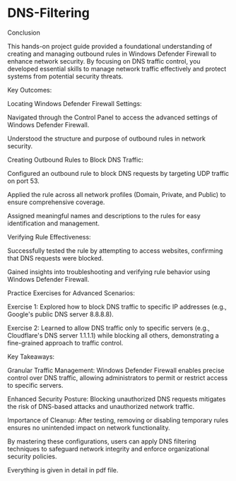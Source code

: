 # DNS-Filtering

Conclusion 

This hands-on project guide provided a foundational understanding of creating and managing outbound rules in Windows Defender Firewall to enhance network security. By focusing on DNS traffic control, you developed essential skills to manage network traffic effectively and protect systems from potential security threats. 

Key Outcomes: 

Locating Windows Defender Firewall Settings: 

Navigated through the Control Panel to access the advanced settings of Windows Defender Firewall. 

Understood the structure and purpose of outbound rules in network security. 

Creating Outbound Rules to Block DNS Traffic: 

Configured an outbound rule to block DNS requests by targeting UDP traffic on port 53. 

Applied the rule across all network profiles (Domain, Private, and Public) to ensure comprehensive coverage. 

Assigned meaningful names and descriptions to the rules for easy identification and management. 

Verifying Rule Effectiveness: 

Successfully tested the rule by attempting to access websites, confirming that DNS requests were blocked. 

Gained insights into troubleshooting and verifying rule behavior using Windows Defender Firewall. 

Practice Exercises for Advanced Scenarios: 

Exercise 1: Explored how to block DNS traffic to specific IP addresses (e.g., Google's public DNS server 8.8.8.8). 

Exercise 2: Learned to allow DNS traffic only to specific servers (e.g., Cloudflare's DNS server 1.1.1.1) while blocking all others, demonstrating a fine-grained approach to traffic control. 

Key Takeaways: 

Granular Traffic Management: Windows Defender Firewall enables precise control over DNS traffic, allowing administrators to permit or restrict access to specific servers. 

Enhanced Security Posture: Blocking unauthorized DNS requests mitigates the risk of DNS-based attacks and unauthorized network traffic. 

Importance of Cleanup: After testing, removing or disabling temporary rules ensures no unintended impact on network functionality. 

By mastering these configurations, users can apply DNS filtering techniques to safeguard network integrity and enforce organizational security policies. 

Everything is given in detail in pdf file.
